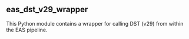 ## eas_dst_v29_wrapper

This Python module contains a wrapper for calling DST (v29) from within the EAS pipeline.
